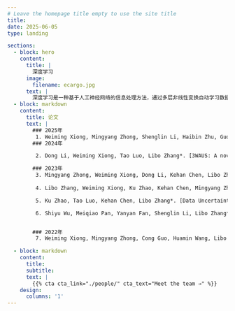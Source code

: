 ```yaml
---
# Leave the homepage title empty to use the site title
title:
date: 2025-06-05
type: landing

sections:
  - block: hero
    content:
      title: |
        深度学习
      image:
        filename: ecargo.jpg
      text: |
        深度学习是一种基于人工神经网络的信息处理方法，通过多层非线性变换自动学习数据特征，广泛应用于图像识别、自然语言处理和语音识别等领域，实现了高度的智能化和自动化，同时也面临着数据需求大、模型可解释性差等挑战。
  - block: markdown
    content:
      title: 论文
      text: |
        ### 2025年
         1. Weiming Xiong, Mingyang Zhong, Shenglin Li, Haibin Zhu, Guojun Huang, Libo Zhang, RUL: Region Uncertainty Learning for Robust Face Recognition\[J\]. *IEEE Transactions on Multimedia*.(中科院一区)
        ### 2024年

         2. Dong Li, Weiming Xiong, Tao Luo, Libo Zhang*. [3WAUS: A novel three-way adaptive uncertainty-suppressing model for facial expression recognition](https://doi.org/10.1016/j.ins.2024.120962)\[J\]. *Information Sciences*, 2024, 677: 120962.(中科院二区)

        ### 2023年
         3. Mingyang Zhong, Weiming Xiong, Dong Li, Kehan Chen, Libo Zhang*. [MaskDUF: Data uncertainty learning in masked face recognition with mask uncertainty fluctuation](https://doi.org/10.1016/j.eswa.2023.121995)\[J\]. *Expert Systems with Applications*, 2024, 238: 121995.(中科院一区)
        
         4. Libo Zhang, Weiming Xiong, Ku Zhao, Kehan Chen, Mingyang Zhong. [Maskdul: Data Uncertainty Learning in Masked Face Recognition](https://doi.org/10.1109/ICASSP49357.2023.10097008)\[C\]. In *ICASSP 2023 - 2023 IEEE International Conference on Acoustics, Speech and Signal Processing (ICASSP)*, 2023, pp. 1-5.(CCF B)

         5. Ku Zhao, Tao Luo, Kehan Chen, Libo Zhang*. [Data Uncertainty Learning in Breast Cancer Recognition](https://doi.org/10.1109/DOCS60977.2023.10294729)\[C\]. In *2023 5th International Conference on Data-driven Optimization of Complex Systems (DOCS)*, 2023, pp. 1-6.

         6. Shiyu Wu, Meiqiao Pan, Yanyan Fan, Shenglin Li, Libo Zhang*. [Group Role Assignment with a Training Plan Considering the Duration in Adaptive Collaboration](https://doi.org/10.1109/CSCWD57460.2023.10152561)\[C\]. *2023 26th International Conference on Computer Supported Cooperative Work in Design (CSCWD)*, 2023: 739-744.


        ### 2022年
         7. Weiming Xiong, Mingyang Zhong, Cong Guo, Huamin Wang, Libo Zhang*. [MFGAN: A Novel CycleGAN-Based Network for Masked Face Generation](https://people.cs.pitt.edu/~chang/seke/seke22paper/paper016.pdf)\[C\]. In *The Thirty Fourth International Conference on Software Engineering and Knowledge Engineering (SEKE 2022)*, 2022, pp. 112-117.(CCF C)

  - block: markdown
    content:
      title:
      subtitle:
      text: |
        {{% cta cta_link="./people/" cta_text="Meet the team →" %}}
    design:
      columns: '1'
---
```

